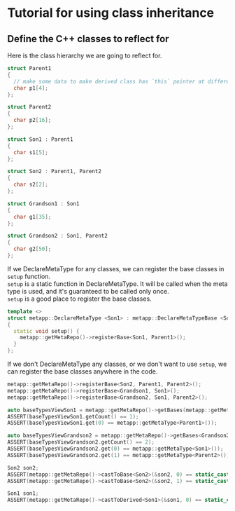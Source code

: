 # Tutorial for using class inheritance

## Define the C++ classes to reflect for

Here is the class hierarchy we are going to reflect for.

```c++
struct Parent1
{
  // make some data to make derived class has `this` pointer at different address
  char p1[4];
};

struct Parent2
{
  char p2[16];
};

struct Son1 : Parent1
{
  char s1[5];
};

struct Son2 : Parent1, Parent2
{
  char s2[2];
};

struct Grandson1 : Son1
{
  char g1[35];
};

struct Grandson2 : Son1, Parent2
{
  char g2[50];
};
```

If we DeclareMetaType for any classes, we can register the base classes in `setup` function.  
`setup` is a static function in DeclareMetaType. It will be called when the meta type is used,
and it's guaranteed to be called only once.  
`setup` is a good place to register the base classes.

```c++
template <>
struct metapp::DeclareMetaType <Son1> : metapp::DeclareMetaTypeBase <Son1>
{
  static void setup() {
    metapp::getMetaRepo()->registerBase<Son1, Parent1>();
  }
};
```

If we don't DeclareMetaType any classes, or we don't want to use `setup`,
we can register the base classes anywhere in the code.

```c++
metapp::getMetaRepo()->registerBase<Son2, Parent1, Parent2>();
metapp::getMetaRepo()->registerBase<Grandson1, Son1>();
metapp::getMetaRepo()->registerBase<Grandson2, Son1, Parent2>();

auto baseTypesViewSon1 = metapp::getMetaRepo()->getBases(metapp::getMetaType<Son1>());
ASSERT(baseTypesViewSon1.getCount() == 1);
ASSERT(baseTypesViewSon1.get(0) == metapp::getMetaType<Parent1>());

auto baseTypesViewGrandson2 = metapp::getMetaRepo()->getBases<Grandson2>();
ASSERT(baseTypesViewGrandson2.getCount() == 2);
ASSERT(baseTypesViewGrandson2.get(0) == metapp::getMetaType<Son1>());
ASSERT(baseTypesViewGrandson2.get(1) == metapp::getMetaType<Parent2>());

Son2 son2;
ASSERT(metapp::getMetaRepo()->castToBase<Son2>(&son2, 0) == static_cast<Parent1 *>(&son2));
ASSERT(metapp::getMetaRepo()->castToBase<Son2>(&son2, 1) == static_cast<Parent2 *>(&son2));

Son1 son1;
ASSERT(metapp::getMetaRepo()->castToDerived<Son1>(&son1, 0) == static_cast<Grandson1 *>(&son1));
```